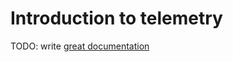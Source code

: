 # Introduction to telemetry

TODO: write [great documentation](http://jacobian.org/writing/what-to-write/)
